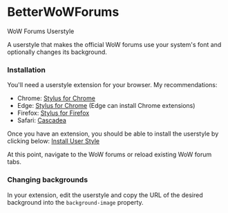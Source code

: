 # BetterWoWForums
WoW Forums Userstyle

A userstyle that makes the official WoW forums use your system's font and optionally changes its background.

### Installation
You'll need a userstyle extension for your browser. My recommendations:
* Chrome: [Stylus for Chrome](https://chrome.google.com/webstore/detail/stylus/clngdbkpkpeebahjckkjfobafhncgmne?hl=en)
* Edge: [Stylus for Chrome](https://chrome.google.com/webstore/detail/stylus/clngdbkpkpeebahjckkjfobafhncgmne?hl=en) (Edge can install Chrome extensions)
* Firefox: [Stylus for Firefox](https://addons.mozilla.org/en-US/firefox/addon/styl-us/)
* Safari: [Cascadea](https://cascadea.app)

Once you have an extension, you should be able to install the userstyle by clicking below:
[Install User Style](https://github.com/Chroesire/BetterWoWForums/raw/main/BetterWoWForums.user.css)

At this point, navigate to the WoW forums or reload existing WoW forum tabs.

### Changing backgrounds
In your extension, edit the userstyle and copy the URL of the desired background into the `background-image` property.
